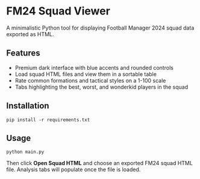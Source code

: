# FM24 Squad Viewer

A minimalistic Python tool for displaying Football Manager 2024 squad data exported as HTML.

## Features
- Premium dark interface with blue accents and rounded controls
- Load squad HTML files and view them in a sortable table
- Rate common formations and tactical styles on a 1-100 scale
- Tabs highlighting the best, worst, and wonderkid players in the squad

## Installation
```
pip install -r requirements.txt
```

## Usage
```
python main.py
```
Then click **Open Squad HTML** and choose an exported FM24 squad HTML file.
Analysis tabs will populate once the file is loaded.
